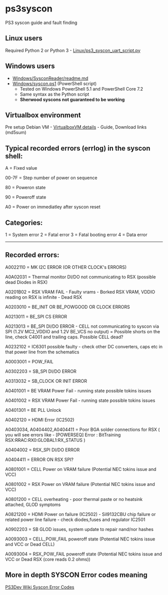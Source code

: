 # ps3syscon
PS3 syscon guide and fault finding

## Linux users  
Required Python 2 or Python 3 - [Linux/ps3_syscon_uart_script.py](/Linux/ps3_syscon_uart_script.py)

## Windows users 
  - [Windows/SysconReader/readme.md](/Windows/SysconReader/readme.md)
  - [Windows/syscon.ps1](Windows/syscon.ps1) (PowerShell script)
    - Tested on Windows PowerShell 5.1 and PowerShell Core 7.2
    - Same syntax as the Python script
    - **Sherwood syscons not guaranteed to be working**

## Virtualbox environment

Pre setup Debian VM - [VirtualboxVM details](/VirtualboxVM/README.md) - Guide, Download links (md5sum)

## Typical recorded errors (errlog) in the syscon shell:

A = Fixed value

00-7F = Step number of power on sequence

80 = Poweron state

90 = Poweroff state

A0 = Power on immediatley after syscon reset

## Categories:

1 = System error
2 = Fatal error
3 = Fatal booting error
4 = Data error

------------------------------------------------

## Recorded errors:

A0022110 = MK I2C ERROR (OR OTHER CLOCK's ERRORS)

A0A02031 = Thermal monitor DI/DO not communicating to RSX (possible dead Diodes in RSX)

A0201B02 = RSX VRAM FAIL - Faulty vrams - Borked RSX VRAM, VDDIO reading on RSX is infinite - Dead RSX

A0203010 = BE_INIT OR BE_POWGOOD OR CLOCK ERRORS

A0213011 =  BE_SPI CS ERROR

A0213013 = BE_SPI DI/DO ERROR - CELL not communicating to syscon via SPI (1.2V MC2_VDDIO and 1.2V BE_VCS no output) = Possible shorts on the line, check C4001 and trailing caps. Possible CELL dead?

A0232102 = IC6301 possible faulty - check other DC converters, caps etc in that power line from the schematics

A0003001 = POW_FAIL

A0302203 = SB_SPI DI/DO ERROR

A0313032 = SB_CLOCK OR INIT ERROR

A0401001 = BE VRAM Power Fail - running state possible tokins issues

A0401002 = RSX VRAM Power Fail - running state possible tokins issues

A0401301 = BE PLL Unlock

A0402120 = HDMI Error (IC2502)

A0403034, A0404402,A0404411 = Poor BGA solder connections for RSX ( you will see errors like - [POWERSEQ] Error : BitTraining RSX:RRAC:RX0:GLOBAL1:RX_STATUS )

A0404002 = RSX_SPI DI/DO ERROR

A0404411 = ERROR ON RSX SPI?

A0801001 = CELL Power on VRAM failure (Potential NEC tokins issue and VCC)

A0801002 = RSX Power on VRAM failure (Potential NEC tokins issue and VCC)

A0801200 = CELL overheating - poor thermal paste or no heatsink attached, GLOD symptoms

A0821200 = HDMI Power on failure (IC2502) - Sil9132CBU chip failure or related power line failure - check diodes,fuses and regulator IC2501

A0902203 = SB GLOD issues, system update to repair nand/nor hashes

A0093003 = CELL_POW_FAIL poweroff state (Potential NEC tokins issue and VCC or Dead CELL)

A0093004 = RSX_POW_FAIL poweroff state (Potential NEC tokins issue and VCC or Dead RSX (core reads 0.2 ohms))


## More in depth SYSCON Error codes meaning
[PS3Dev Wiki Syscon Error Codes](https://www.psdevwiki.com/ps3/Syscon_Error_Codes)
